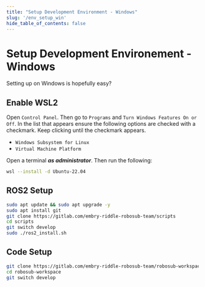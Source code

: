```yaml
---
title: "Setup Development Environment - Windows"
slug: '/env_setup_win'
hide_table_of_contents: false
---
```


# Setup Development Environement - Windows
Setting up on Windows is hopefully easy?

## Enable WSL2 
Open `Control Panel`. Then go to `Programs` and `Turn Windows Features On or Off`.
In the list that appears ensure the following options are checked with a checkmark. Keep clicking until the checkmark appears. 
- `Windows Subsystem for Linux`
- `Virtual Machine Platform`


Open a terminal ***as administrator***. Then run the following:

```bash
wsl --install -d Ubuntu-22.04
```

## ROS2 Setup
```bash
sudo apt update && sudo apt upgrade -y
sudo apt install git
git clone https://gitlab.com/embry-riddle-robosub-team/scripts
cd scripts
git switch develop
sudo ./ros2_install.sh
```

## Code Setup
```bash
git clone https://gitlab.com/embry-riddle-robosub-team/robosub-workspace.git
cd robosub-workspace
git switch develop
```